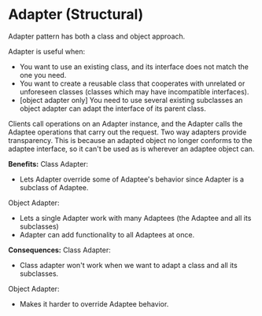 # Adapter (Structural)

Adapter pattern has both a class and object approach.

Adapter is useful when:
- You want to use an existing class, and its interface does not match the one you need.
- You want to create a reusable class that cooperates with unrelated or unforeseen classes (classes which may have incompatible interfaces).
-  [object adapter only] You need to use several existing subclasses an object adapter can adapt the interface of its parent class.

Clients call operations on an Adapter instance, and the Adapter calls the Adaptee operations that carry out the request. Two way adapters provide transparency. This is because an adapted object no longer conforms to the adaptee interface, so it can't be used as is wherever an adaptee object can.

**Benefits:**
Class Adapter:
- Lets Adapter override some of Adaptee's behavior since Adapter is a subclass of Adaptee.

Object Adapter:
- Lets a single Adapter work with many Adaptees (the Adaptee and all its subclasses)
- Adapter can add functionality to all Adaptees at once.

**Consequences:**
Class Adapter:
- Class adapter won't work when we want to adapt a class and all its subclasses.

Object Adapter:
- Makes it harder to override Adaptee behavior.
